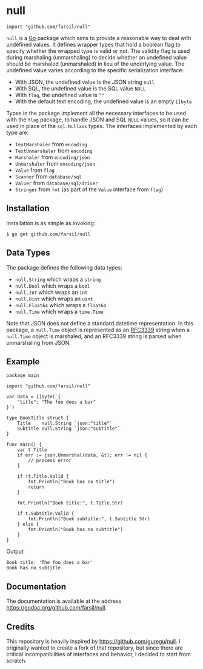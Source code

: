 # null
```
import "github.com/farsil/null"
```
`null` is a [Go](https://golang.org/) package which aims to provide a 
reasonable way to deal with undefined values. It defines wrapper types that 
hold a boolean flag to specify whether the wrapped type is valid or not. The 
validity flag is used during marshaling (unmarshaling) to decide whether an 
undefined value should be marshaled (unmarshaled) in lieu of the underlying 
value. The undefined value varies according to the specific serialization 
interface:

- With JSON, the undefined value is the JSON string `null`
- With SQL, the undefined value is the SQL value `NULL`
- With `flag`, the undefined value is `""`
- With the default text encoding, the undefined value is an empty `[]byte`

Types in the package implement all the necessary interfaces to be used with the 
`flag` package, to handle JSON and SQL `NULL` values, so it can be used in 
place of the `sql.Nullxxx` types. The interfaces implemented by each type are:

- `TextMarshaler` from `encoding`
- `TextUnmarshaler` from `encoding`
- `Marshaler` from `encoding/json`
- `Unmarshaler` from `encoding/json`
- `Value` from `flag`
- `Scanner` from `database/sql`
- `Valuer` from `database/sql/driver`
- `Stringer` from `fmt` (as part of the `Value` interface from `flag`)

## Installation
Installation is as simple as invoking:
```
$ go get github.com/farsil/null
```

## Data Types
The package defines the following data types:

- `null.String` which wraps a `string`
- `null.Bool` which wraps a `bool`
- `null.Int` which wraps an `int`
- `null.Uint` which wraps an `uint`
- `null.Float64` which wraps a `float64`
- `null.Time` which wraps a `time.Time`

Note that JSON does not define a standard datetime representation. In this 
package, a `null.Time` object is represented as an 
[RFC3339](https://tools.ietf.org/html/rfc3339) string when a `null.Time` object 
is marshaled, and an RFC3339 string is parsed when unmarshaling from JSON.

## Example
```
package main

import "github.com/farsil/null"

var data = []byte(`{
    "title": "The foo does a bar"
}`)

type BookTitle struct {
	Title    null.String `json:"title"`
	Subtitle null.String `json:"subtitle"`
}

func main() {
	var t Title
	if err := json.Unmarshal(data, &t); err != nil {
		// process error
	}

	if !t.Title.Valid {
		fmt.Println("Book has no title")
		return
	}

	fmt.Println("Book title:", t.Title.Str)

	if t.Subtitle.Valid {
		fmt.Println("Book subtitle:", t.Subtitle.Str)
	} else {
		fmt.Println("Book has no subtitle")
	}
}
```
Output
```
Book title: 'The foo does a bar'
Book has no subtitle
```

## Documentation
The documentation is available at the address 
https://godoc.org/github.com/farsil/null.

## Credits
This repository is heavily inspired by https://github.com/guregu/null. I 
originally wanted to create a fork of that repository, but since there are 
critical incompatibilities of interfaces and behavior, I decided to start from 
scratch.
